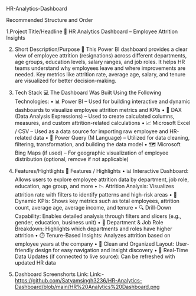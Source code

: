  HR-Analytics-Dashboard

 Recommended Structure and Order

 1.Project Title/Headline
  📌 HR Analytics Dashboard – Employee Attrition Insights

2. Short Description/Purpose
  📝 This Power BI dashboard provides a clear view of employee attrition (resignations) across different departments, age groups, education levels, salary ranges, and job roles. It helps HR teams understand why employees leave and where improvements are needed. Key metrics like attrition rate, average age, salary, and tenure are visualized for better decision-making.

3.  Tech Stack
   💻 The Dashboard Was Built Using the Following Technologies:
   • 📊 Power BI – Used for building interactive and dynamic dashboards to visualize employee attrition metrics and KPIs
   • 🧮 DAX (Data Analysis Expressions) – Used to create calculated columns, measures, and custom attrition-related calculations
   • 📈 Microsoft Excel / CSV – Used as a data source for importing raw employee and HR-related data
   • 🔄 Power Query (M Language) – Utilized for data cleaning, filtering, transformation, and building the data model
   • 🗺️ Microsoft Bing Maps (if used) – For geographic visualization of employee distribution (optional, remove if not applicable)

4.  Features/Hightlights
   🌟 Features / Highlights
  • 📊 Interactive Dashboard: Allows users to explore employee attrition data by department, job role, education, age group, and more
  • 📉 Attrition Analysis: Visualizes attrition rate with filters to identify patterns and high-risk areas
  • 🧮 Dynamic KPIs: Shows key metrics such as total employees, attrition count, average age, average income, and tenure
  • 🔍 Drill-Down Capability: Enables detailed analysis through filters and slicers (e.g., gender, education, business unit)
  • 📌 Department & Job Role Breakdown: Highlights which departments and roles have higher attrition
  • ⏱️ Tenure-Based Insights: Analyzes attrition based on employee years at the company
  • 📁 Clean and Organized Layout: User-friendly design for easy navigation and insight discovery
  • 🔄 Real-Time Data Updates (if connected to live source): Can be refreshed with updated HR data

5. Dashboard Screenshorts Link:
   Link:-https://github.com/Satyamsingh3236/HR-Analytics-Dashboard/blob/main/HR%20Analytics%20Dashboard.png



